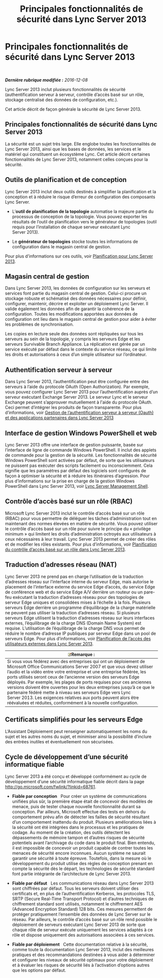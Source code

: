 ﻿---
title: Principales fonctionnalités de sécurité dans Lync Server 2013
TOCTitle: Principales fonctionnalités de sécurité dans Lync Server 2013
ms:assetid: bf2a3b8f-73c6-47e1-8c9e-ca1dc1a502bf
ms:mtpsurl: https://technet.microsoft.com/fr-fr/library/Dn342829(v=OCS.15)
ms:contentKeyID: 56269651
ms.date: 12/10/2016
mtps_version: v=OCS.15
ms.translationtype: HT
---

# Principales fonctionnalités de sécurité dans Lync Server 2013

 

_**Dernière rubrique modifiée :** 2016-12-08_

Lync Server 2013 inclut plusieurs fonctionnalités de sécurité (authentification serveur à serveur, contrôle d’accès basé sur un rôle, stockage centralisé des données de configuration, etc.).

Cet article décrit de façon générale la sécurité de Lync Server 2013.

## Principales fonctionnalités de sécurité dans Lync Server 2013

La sécurité est un sujet très large. Elle englobe toutes les fonctionnalités de Lync Server 2013, ainsi que les bases de données, les services et le matériel qui constituent un écosystème Lync. Cet article décrit certaines fonctionnalités de Lync Server 2013, notamment celles conçues pour la sécurité.

## Outils de planification et de conception

Lync Server 2013 inclut deux outils destinés à simplifier la planification et la conception et à réduire le risque d’erreur de configuration des composants Lync Server.

  - L’**outil de planification de la topologie** automatise la majeure partie du processus de conception de la topologie. Vous pouvez exporter les résultats de l’outil de planification vers le générateur de topologies (outil requis pour l’installation de chaque serveur exécutant Lync Server 2013).

  - Le **générateur de topologies** stocke toutes les informations de configuration dans le magasin central de gestion.

Pour plus d’informations sur ces outils, voir [Planification pour Lync Server 2013](lync-server-2013-planning.md).

## Magasin central de gestion

Dans Lync Server 2013, les données de configuration sur les serveurs et services font partie du magasin central de gestion. Celui-ci procure un stockage robuste et schématisé des données nécessaires pour définir, configurer, maintenir, décrire et exploiter un déploiement Lync Server. Il valide également les données afin de garantir la cohérence de la configuration. Toutes les modifications apportées aux données de configuration ont lieu dans le magasin central de gestion pour aider à éviter les problèmes de synchronisation.

Les copies en lecture seule des données sont répliquées sur tous les serveurs au sein de la topologie, y compris les serveurs Edge et les serveurs Survivable Branch Appliance. La réplication est gérée par un service exécuté par défaut dans le contexte du service réseau, ce qui limite les droits et autorisations à ceux d’un simple utilisateur sur l’ordinateur.

## Authentification serveur à serveur

Dans Lync Server 2013, l’authentification peut être configurée entre des serveurs à l’aide du protocole OAuth (Open Authorization). Par exemple, vous pouvez configurer Lync Server 2013 pour l’authentification auprès d’un serveur exécutant Exchange Server 2013. Le serveur Lync et le serveur Exchange peuvent s’approuver mutuellement à lֹ’aide du protocole OAuth. Ceci permet d’intégrer les produits de façon transparente. Pour plus d’informations, voir [Gestion de l’authentification serveur à serveur (Oauth) et des applications partenaires dans Lync Server 2013](lync-server-2013-managing-server-to-server-authentication-oauth-and-partner-applications.md)

## Interface de gestion Windows PowerShell et web

Lync Server 2013 offre une interface de gestion puissante, basée sur l’interface de ligne de commande Windows PowerShell. Il inclut des applets de commande pour la gestion de la sécurité. Les fonctionnalités de sécurité Windows PowerShell sont activées par défaut, de sorte que les utilisateurs ne puissent pas exécuter des scripts facilement ou inconsciemment. Cela signifie que les paramètres par défaut des logiciels sont configurés de façon à optimiser la sécurité et à réduire les itinéraires d’agression. Pour plus d’informations sur la prise en charge de la gestion Windows PowerShell dans Lync Server 2013, voir [Lync Server Management Shell](lync-server-2013-lync-server-management-shell.md).

## Contrôle d’accès basé sur un rôle (RBAC)

Microsoft Lync Server 2013 inclut le contrôle d’accès basé sur un rôle (RBAC) pour vous permettre de déléguer les tâches d’administration tout en maintenant des normes élevées en matière de sécurité. Vous pouvez utiliser le contrôle d’accès basé sur un rôle pour suivre le principe du « privilège minimum » qui limitent les droits d’administration octroyés aux utilisateurs à ceux nécessaires à leur travail. Lync Server 2013 permet de créer des rôles et de modifier les rôles existants. Pour plus d’informations, voir [Planification du contrôle d’accès basé sur un rôle dans Lync Server 2013](lync-server-2013-planning-for-role-based-access-control.md).

## Traduction d’adresses réseau (NAT)

Lync Server 2013 ne prend pas en charge l’utilisation de la traduction d’adresses réseau sur l’interface interne du serveur Edge, mais autorise le placement de l’interface externe du service Edge d’accès, du service Edge de conférence web et du service Edge A/V derrière un routeur ou un pare-feu exécutant la traduction d’adresses réseau pour des topologies de serveur Edge uniques et consolidées mises à l’échelle à la fois. Plusieurs serveurs Edge derrière un programme d’équilibrage de la charge matérielle ne peuvent pas utiliser la traduction d’adresses réseau. Si plusieurs serveurs Edge utilisent la traduction d’adresses réseau sur leurs interfaces externes, l’équilibrage de la charge DNS (Domain Name System) est requise. L’utilisation de l’équilibrage de la charge DNS vous permet de réduire le nombre d’adresse IP publiques par serveur Edge dans un pool de serveurs Edge. Pour plus d’informations, voir [Planification de l’accès des utilisateurs externes dans Lync Server 2013](lync-server-2013-planning-for-external-user-access.md).

<table>
<thead>
<tr class="header">
<th><img src="images/Gg398920.note(OCS.15).gif" title="note" alt="note" />Remarque :</th>
</tr>
</thead>
<tbody>
<tr class="odd">
<td>Si vous vous fédérez avec des entreprises qui ont un déploiement de Microsoft Office Communications Server 2007 et que vous devez utiliser l’audio et la vidéo entre votre entreprise et une entreprise fédérée, les ports utilisés seront ceux de l’ancienne version des serveurs Edge déployés. Par exemple, les plages de ports requises pour ces anciennes versions doivent être ouvertes pour les deux entreprises jusqu’à ce que le partenaire fédéré mette à niveau ses serveurs Edge vers Lync Server 2013. Les exigences relatives aux ports peuvent alors être réévaluées et réduites, conformément à la nouvelle configuration.</td>
</tr>
</tbody>
</table>


## Certificats simplifiés pour les serveurs Edge

L’Assistant Déploiement peut renseigner automatiquement les noms du sujet et les autres noms du sujet, et minimiser ainsi la possibilité d’inclure des entrées inutiles et éventuellement non sécurisées.

## Cycle de développement d’une sécurité informatique fiable

Lync Server 2013 a été conçu et développé conformément au cycle de développement d‘une sécurité informatique fiable décrit dans la page <http://go.microsoft.com/fwlink/?linkid=68761>.

  - **Fiable par conception**   Pour créer un système de communications unifiées plus sûr, la première étape était de concevoir des modèles de menace, puis de tester chaque nouvelle fonctionnalité durant sa conception. Par ailleurs, Microsoft effectue des tests en dehors du comportement prévu afin de détecter les failles de sécurité résultant d’un comportement inattendu du produit. Plusieurs améliorations liées à la sécurité ont été intégrées dans le processus et les pratiques de codage. Au moment de la création, des outils détectent les dépassements de mémoire tampon et d’autres risques de sécurité potentiels avant l’archivage du code dans le produit final. Bien entendu, il est impossible de concevoir un produit capable de contrer toutes les menaces de sécurité encore inconnues. Aucun système ne saurait garantir une sécurité à toute épreuve. Toutefois, dans la mesure où le développement du produit utilise des règles de conception prenant en compte la sécurité dès le départ, les technologies de sécurité standard font partie intégrante de l’architecture de Lync Server 2013.

  - **Fiable par défaut**   Les communications réseau dans Lync Server 2013 sont chiffrées par défaut. Tous les serveurs doivent utiliser des certificats et, en plus de l’authentification Kerberos, les protocoles TLS, SRTP (Secure Real-Time Transport Protocol) et d’autres techniques de chiffrement standard sont utilisés, notamment le chiffrement AES (Advanced Encryption Standard) 128 bits. Ces mesures permettent de protéger pratiquement l’ensemble des données de Lync Server sur le réseau. Par ailleurs, le contrôle d’accès basé sur un rôle rend possible le déploiement de serveurs exécutant Lync Server 2013 de sorte que chaque rôle de serveur exécute uniquement les services adaptés à ce rôle et dispose uniquement des autorisations associées à ces services.

  - **Fiable par déploiement**   Cette documentation relative à la sécurité, comme toute la documentation Lync Server 2013, inclut des meilleures pratiques et des recommandations destinées à vous aider à déterminer et configurer les niveaux de sécurité optimaux pour votre déploiement et à évaluer les risques de sécurité liés à l’activation d’options autres que les options par défaut.

